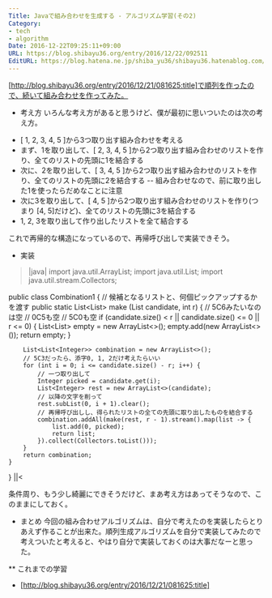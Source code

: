 ```yaml
---
Title: Javaで組み合わせを生成する - アルゴリズム学習(その2)
Category:
- tech
- algorithm
Date: 2016-12-22T09:25:11+09:00
URL: https://blog.shibayu36.org/entry/2016/12/22/092511
EditURL: https://blog.hatena.ne.jp/shiba_yu36/shibayu36.hatenablog.com/atom/entry/10328749687200398990
---
```


[http://blog.shibayu36.org/entry/2016/12/21/081625:title]で順列を作ったので、続いて組み合わせを作ってみた。

* 考え方
いろんな考え方があると思うけど、僕が最初に思いついたのは次の考え方。

- [ 1, 2, 3, 4, 5 ]から3つ取り出す組み合わせを考える
- まず、1を取り出して、[ 2, 3, 4, 5 ]から2つ取り出す組み合わせのリストを作り、全てのリストの先頭に1を結合する
- 次に、2を取り出して、[ 3, 4, 5 ]から2つ取り出す組み合わせのリストを作り、全てのリストの先頭に2を結合する
-- 組み合わせなので、前に取り出した1を使ったらだめなことに注意
- 次に3を取り出して、[ 4, 5 ]から2つ取り出す組み合わせのリストを作り(つまり [4, 5]だけど)、全てのリストの先頭に3を結合する
- 1, 2, 3を取り出して作り出したリストを全て結合する

これで再帰的な構造になっているので、再帰呼び出しで実装できそう。

* 実装
>|java|
import java.util.ArrayList;
import java.util.List;
import java.util.stream.Collectors;

public class Combination1 {
    // 候補となるリストと、何個ピックアップするかを渡す
    public static List<List<Integer>> make (List<Integer> candidate, int r) {
        // 5C6みたいなのは空
        // 0C5も空
        // 5C0も空
        if (candidate.size() < r || candidate.size() <= 0 || r <= 0) {
            List<List<Integer>> empty = new ArrayList<>();
            empty.add(new ArrayList<>());
            return empty;
        }

        List<List<Integer>> combination = new ArrayList<>();
        // 5C3だったら、添字0, 1, 2だけ考えたらいい
        for (int i = 0; i <= candidate.size() - r; i++) {
            // 一つ取り出して
            Integer picked = candidate.get(i);
            List<Integer> rest = new ArrayList<>(candidate);
            // 以降の文字を削って
            rest.subList(0, i + 1).clear();
            // 再帰呼び出しし、得られたリストの全ての先頭に取り出したものを結合する
            combination.addAll(make(rest, r - 1).stream().map(list -> {
                list.add(0, picked);
                return list;
            }).collect(Collectors.toList()));
        }
        return combination;
    }
}
||<

条件周り、もう少し綺麗にできそうだけど、まあ考え方はあってそうなので、このままにしておく。

* まとめ
今回の組み合わせアルゴリズムは、自分で考えたのを実装したらとりあえず作ることが出来た。順列生成アルゴリズムを自分で実装してみたので考えついたと考えると、やはり自分で実装しておくのは大事だなーと思った。

** これまでの学習
- [http://blog.shibayu36.org/entry/2016/12/21/081625:title]
